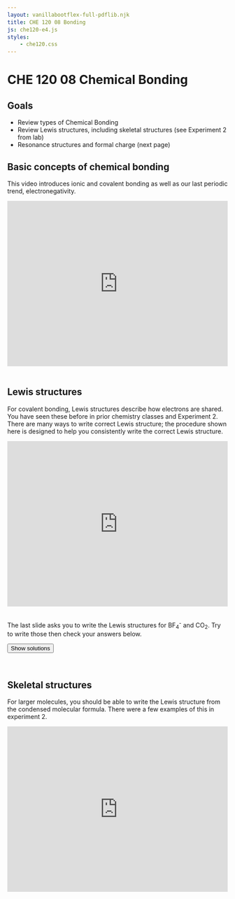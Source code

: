 ```yaml
---
layout: vanillabootflex-full-pdflib.njk
title: CHE 120 08 Bonding
js: che120-e4.js
styles:
	- che120.css
---
```


# CHE 120 08 Chemical Bonding

## Goals

- Review types of Chemical Bonding
- Review Lewis structures, including skeletal structures (see Experiment 2 from lab)
- Resonance structures and formal charge (next page)

## Basic concepts of chemical bonding

This video introduces ionic and covalent bonding as well as our last periodic trend, electronegativity.

<div style="position: relative; width: 100%; height: 0; padding-bottom: 75%;">
    <iframe style="position: absolute; width: 100%; height: 100%; border: 0;" scrolling="no" src="https://expl.ai/TMRXTMQ?mode=embed" frameborder="0" allowfullscreen></iframe>
</div>

<br>

## Lewis structures

For covalent bonding, Lewis structures describe how electrons are shared. You have seen these before in prior chemistry classes and  Experiment 2. There are many ways to write correct Lewis structure; the procedure shown here is designed to help you consistently write the correct Lewis structure. 

<div style="position: relative; width: 100%; height: 0; padding-bottom: 75%;">
    <iframe style="position: absolute; width: 100%; height: 100%; border: 0;" scrolling="no" src="https://expl.ai/BUVGAXV?mode=embed" frameborder="0" allowfullscreen></iframe>
</div>

<br>

The last slide asks you to write the Lewis structures for BF<sub>4</sub><sup>-</sup> and CO<sub>2</sub>. Try to write those then check your answers below.

<button class="btn btn-primary"
    onclick='document.getElementById("solution-div").removeAttribute("hidden");'>Show solutions</button>

<div id="solution-div" hidden>

<img src="/img/21-lewis-III.png" alt="solutions" width="100%" max-width="480px"/>

If you want to see the step by step solutions, you can watch those below.

<button class="btn btn-secondary"
    onclick='document.getElementById("solution-video").removeAttribute("hidden");'>Show solution video</button>

<div id="solution-video" hidden>
<div style="position: relative; width: 100%; height: 0; padding-bottom: 75%;">
    <iframe style="position: absolute; width: 100%; height: 100%; border: 0;" scrolling="no" src="https://expl.ai/CRTBUDS?mode=embed" frameborder="0" allowfullscreen></iframe>
</div>
</div>
</div>

<br>

## Skeletal structures

For larger molecules, you should be able to write the Lewis structure from the condensed molecular formula. There were a few examples of this in experiment 2.

<div style="position: relative; width: 100%; height: 0; padding-bottom: 75%;">
    <iframe style="position: absolute; width: 100%; height: 100%; border: 0;" scrolling="no" src="https://expl.ai/JUBVDFJ?mode=embed" frameborder="0" allowfullscreen></iframe>
</div>

<br>

<!-- This section continues with [Resonance and Formal Charge](/che120-08-Resonance-FC) -->